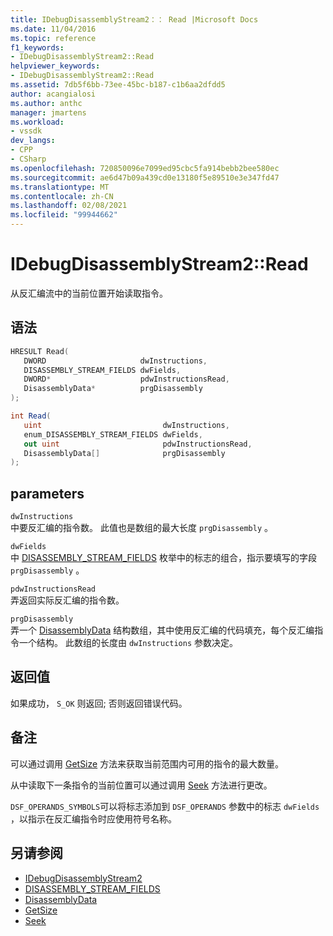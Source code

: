 ```yaml
---
title: IDebugDisassemblyStream2：： Read |Microsoft Docs
ms.date: 11/04/2016
ms.topic: reference
f1_keywords:
- IDebugDisassemblyStream2::Read
helpviewer_keywords:
- IDebugDisassemblyStream2::Read
ms.assetid: 7db5f6bb-73ee-45bc-b187-c1b6aa2dfdd5
author: acangialosi
ms.author: anthc
manager: jmartens
ms.workload:
- vssdk
dev_langs:
- CPP
- CSharp
ms.openlocfilehash: 720850096e7099ed95cbc5fa914bebb2bee580ec
ms.sourcegitcommit: ae6d47b09a439cd0e13180f5e89510e3e347fd47
ms.translationtype: MT
ms.contentlocale: zh-CN
ms.lasthandoff: 02/08/2021
ms.locfileid: "99944662"
---
```

# <a name="idebugdisassemblystream2read"></a>IDebugDisassemblyStream2::Read
从反汇编流中的当前位置开始读取指令。

## <a name="syntax"></a>语法

```cpp
HRESULT Read( 
   DWORD                     dwInstructions,
   DISASSEMBLY_STREAM_FIELDS dwFields,
   DWORD*                    pdwInstructionsRead,
   DisassemblyData*          prgDisassembly
);
```

```csharp
int Read( 
   uint                           dwInstructions,
   enum_DISASSEMBLY_STREAM_FIELDS dwFields,
   out uint                       pdwInstructionsRead,
   DisassemblyData[]              prgDisassembly
);
```

## <a name="parameters"></a>parameters
`dwInstructions`\
中要反汇编的指令数。 此值也是数组的最大长度 `prgDisassembly` 。

`dwFields`\
中 [DISASSEMBLY_STREAM_FIELDS](../../../extensibility/debugger/reference/disassembly-stream-fields.md) 枚举中的标志的组合，指示要填写的字段 `prgDisassembly` 。

`pdwInstructionsRead`\
弄返回实际反汇编的指令数。

`prgDisassembly`\
弄一个 [DisassemblyData](../../../extensibility/debugger/reference/disassemblydata.md) 结构数组，其中使用反汇编的代码填充，每个反汇编指令一个结构。 此数组的长度由 `dwInstructions` 参数决定。

## <a name="return-value"></a>返回值
 如果成功， `S_OK` 则返回; 否则返回错误代码。

## <a name="remarks"></a>备注
 可以通过调用 [GetSize](../../../extensibility/debugger/reference/idebugdisassemblystream2-getsize.md) 方法来获取当前范围内可用的指令的最大数量。

 从中读取下一条指令的当前位置可以通过调用 [Seek](../../../extensibility/debugger/reference/idebugdisassemblystream2-seek.md) 方法进行更改。

 `DSF_OPERANDS_SYMBOLS`可以将标志添加到 `DSF_OPERANDS` 参数中的标志 `dwFields` ，以指示在反汇编指令时应使用符号名称。

## <a name="see-also"></a>另请参阅
- [IDebugDisassemblyStream2](../../../extensibility/debugger/reference/idebugdisassemblystream2.md)
- [DISASSEMBLY_STREAM_FIELDS](../../../extensibility/debugger/reference/disassembly-stream-fields.md)
- [DisassemblyData](../../../extensibility/debugger/reference/disassemblydata.md)
- [GetSize](../../../extensibility/debugger/reference/idebugdisassemblystream2-getsize.md)
- [Seek](../../../extensibility/debugger/reference/idebugdisassemblystream2-seek.md)
